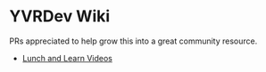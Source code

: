 # YVRDev Wiki

PRs appreciated to help grow this into a great community resource.

* [Lunch and Learn Videos](Lunch-and-Learn-Videos.md)